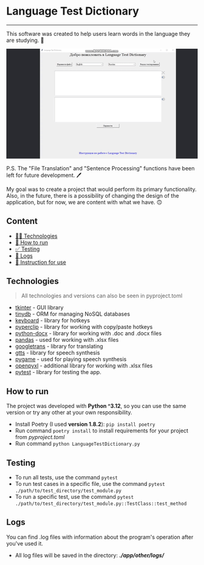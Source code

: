 # Language Test Dictionary
___

This software was created to help users learn words in the language they are studying. :orange_book:

![Language Test Dictionary gif](./LTD.gif)

P.S. The "File Translation" and "Sentence Processing" functions have been left for future development. :pen: 

My goal was to create a project that would perform its primary functionality. Also, in the future, there is a possibility of changing the design of the application, but for now, we are content with what we have. :upside_down_face:

## Content

- [:man_technologist: Technologies](#Technologies)
- [:rocket: How to run](#How-to-run)
- [:white_check_mark: Testing](#Testing)
- [:page_with_curl: Logs](#Logs)
- [:scroll: Instruction for use](./app/other/instruction/instruction.pdf)

## Technologies

> All technologies and versions can also be seen in pyproject.toml

- [tkinter](https://docs.python.org/3/library/tkinter.html) - GUI library
- [tinydb](https://tinydb.readthedocs.io/en/latest/) - ORM for managing NoSQL databases
- [keyboard](https://pypi.org/project/keyboard/) - library for hotkeys
- [pyperclip](https://pypi.org/project/pyperclip/) - library for working with copy/paste hotkeys
- [python-docx](https://python-docx.readthedocs.io/en/latest/) - library for working with .doc and .docx files
- [pandas](https://pandas.pydata.org/) - used for working with .xlsx files
- [googletrans](https://pypi.org/project/googletrans/) - library for translating
- [gtts](https://pypi.org/project/gTTS/) - library for speech synthesis
- [pygame](https://www.pygame.org/news) - used for playing speech synthesis
- [openpyxl](https://openpyxl.readthedocs.io/en/stable/) - additional library for working with .xlsx files
- [pytest](https://docs.pytest.org/en/8.0.x/) - library for testing the app.

## How to run

The project was developed with **Python ^3.12**, so you can use the same version or try any other at your own responsibility.

- Install Poetry (I used **version 1.8.2**): `pip install poetry`
- Run command `poetry install` to install requirements for your project from _pyproject.toml_
- Run command `python LanguageTestDictionary.py`

## Testing

- To run all tests, use the command `pytest`
- To run test cases in a specific file, use the command `pytest ./path/to/test_directory/test_module.py`
- To run a specific test, use the command `pytest ./path/to/test_directory/test_module.py::TestClass::test_method`

## Logs

You can find .log files with information about the program's operation after you've used it.
- All log files will be saved in the directory: **_./app/other/logs/_**
